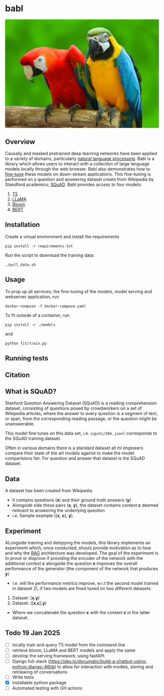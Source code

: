 # babl

![alt text](img/parrot.jpg "conversational")


## Overview 
Causally and masked pretrained deep learning networks have been applied to a variety of domains, particularly [natural language processing](https://en.wikipedia.org/wiki/Natural_language_processing). Babl is a library which allows users to interact with a collection of large language models locally through the web browser. Babl also demonstrates how to [fine-tune](https://en.wikipedia.org/wiki/Fine-tuning_(deep_learning)) these models on down-stream applications. This fine-tuning is performed on a question and answering dataset create from Wikipedia by Standford academics; [SQuAD](https://arxiv.org/abs/1606.05250). Babl provides access to four models:
1) [T5](https://en.wikipedia.org/wiki/T5_(language_model))
2) [LLaMA](https://en.wikipedia.org/wiki/Llama_language_model)
3) [Bloom](https://en.wikipedia.org/wiki/BLOOM_(language_model))
4) [BERT](https://en.wikipedia.org/wiki/BERT_(language_model))


## Installation 

Create a virtual environment and install the requirements
```
pip install -r requirements.txt
```
Run the script to download the training data: 
```
./pull_data.sh
```

## Usage
To prop up all services; the fine-tuning of the models, model serving and webserver application, run

```
docker-compose -f docker-compose.yaml
```

To fit outside of a container, run 

```
pip install -r ./models 
```
and 
```
python fit/train.py
```


## Running tests


## Citation 



## What is SQuAD?
Stanford Question Answering Dataset (SQuAD) is a reading comprehension dataset, consisting of questions posed by crowdworkers on a set of Wikipedia articles, where the answer to every question is a segment of text, or span, from the corresponding reading passage, or the question might be unanswerable.

This model fine tunes on this data set, i.e. `inputs/50k.jsonl` corresponds to the SQuAD training dataset. 

Often in various domains there is a standard dataset all ml engineers compare their state of the art models against to make the model comparisions fair. For question and answer that dataset is the SQuAD dataset. 


## Data 
A dataset has been created from Wikipedia. 
- it contains questions (**x**) and their ground truth answers (**y**)
- Alongside side these pairs (**x**, **y**), the dataset contains context **c** deemed relevant to answering the underlying question 
- i.e. Sample example ((**x**, **c**), **y**). 

## Experiment

ALongside training and delopying the models, this library implements an experiment which, once conducted, shouls provide motivation as to how and why the [RAG](https://en.wikipedia.org/wiki/Retrieval-augmented_generation) architecture was developed.  The goal of the experiment is to prove or disprove if providing the encoder of the network with the additional context **c** alongside the question **x** improves the overall performance of the generator (the component of the network that produces **y**)

- I.e. will the performance metrics improve, w.r.t the second model trained in dataset 2), if two models are fined tuned on two different datasets:
1) Dataset: (**x**,**y**)
2) Dataset: ([**x**,**c**],**y**)
- Where we concatenate the question **x** with the context **c** in the latter dataset. 

## Todo 19 Jan 2025
- [ ] locally train and query T5 model from the command line 
- [ ] retrieve bloom, LLaMA and BERT models and apply the same
- [ ] develop the serving framework, using fastAPI.  
- [ ] Django full-stack (https://dev.to/documatic/build-a-chatbot-using-python-django-46hb) to allow for interaction with models, storing and retriewing of conversations
- [ ] Write tests 
- [x] installable python package
- [ ] Automated testing with GH actions 